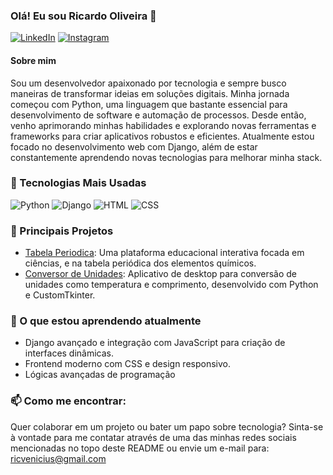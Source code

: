 ### Olá! Eu sou Ricardo Oliveira 👋
[![LinkedIn](https://img.shields.io/badge/LinkedIn-0077B5?style=for-the-badge&logo=linkedin&logoColor=white)](www.linkedin.com/in/ricardo-oliveira-a48516223)
[![Instagram](https://img.shields.io/badge/Instagram-E4405F?style=for-the-badge&logo=instagram&logoColor=white)](https://www.instagram.com/r_venicius0/)

#### Sobre mim
Sou um desenvolvedor apaixonado por tecnologia e sempre busco maneiras de transformar ideias em soluções digitais. Minha jornada começou com Python, uma linguagem que bastante essencial para desenvolvimento de software e automação de processos. Desde então, venho aprimorando minhas habilidades e explorando novas ferramentas e frameworks para criar aplicativos robustos e eficientes.
Atualmente estou focado no desenvolvimento web com Django, além de estar constantemente aprendendo novas tecnologias para melhorar minha stack.


### 🚀 Tecnologias Mais Usadas
![Python](https://img.shields.io/badge/Python-14354C?style=for-the-badge&logo=python&logoColor=white)
![Django](https://img.shields.io/badge/Django-092E20?style=for-the-badge&logo=django&logoColor=white)
![HTML](https://img.shields.io/badge/HTML5-E34F26?style=for-the-badge&logo=html5&logoColor=white)
![CSS](https://img.shields.io/badge/CSS3-1572B6?style=for-the-badge&logo=css3&logoColor=white)


### 🔭 Principais Projetos
 - [Tabela Periodica](https://github.com/Ric002x/TabelaPeriodica): Uma plataforma educacional interativa focada em ciências, e na tabela periódica dos elementos químicos.
 - [Conversor de Unidades](https://github.com/Ric002x/ConversorDeUnidades): Aplicativo de desktop para conversão de unidades como temperatura e comprimento, desenvolvido com Python e CustomTkinter.


### 🌱 O que estou aprendendo atualmente
 - Django avançado e integração com JavaScript para criação de interfaces dinâmicas.
 - Frontend moderno com CSS e design responsivo.
 - Lógicas avançadas de programação


### 📫 Como me encontrar:
Quer colaborar em um projeto ou bater um papo sobre tecnologia? Sinta-se à vontade para me contatar através de uma das minhas redes sociais mencionadas no topo deste README ou envie um e-mail para: ricvenicius@gmail.com



<!--
**Ric002x/Ric002x** is a ✨ _special_ ✨ repository because its `README.md` (this file) appears on your GitHub profile.

Here are some ideas to get you started:

- 🔭 I’m currently working on ...
- 🌱 I’m currently learning ...
- 👯 I’m looking to collaborate on ...
- 🤔 I’m looking for help with ...
- 💬 Ask me about ...
- 📫 How to reach me: ...
- 😄 Pronouns: ...
- ⚡ Fun fact: ...
-->
